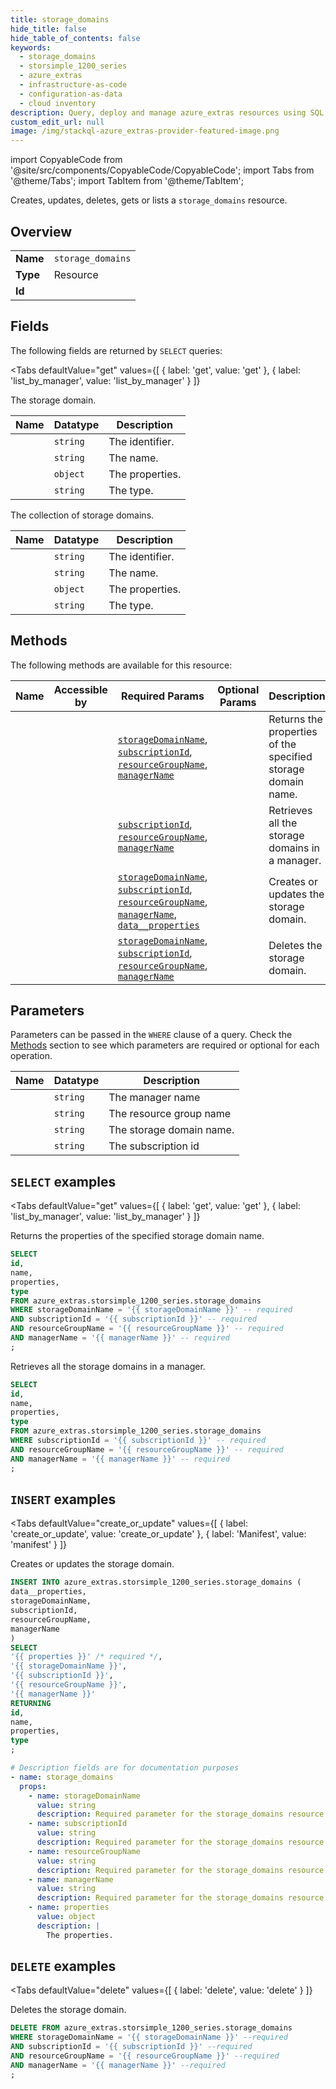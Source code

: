 ```yaml
--- 
title: storage_domains
hide_title: false
hide_table_of_contents: false
keywords:
  - storage_domains
  - storsimple_1200_series
  - azure_extras
  - infrastructure-as-code
  - configuration-as-data
  - cloud inventory
description: Query, deploy and manage azure_extras resources using SQL
custom_edit_url: null
image: /img/stackql-azure_extras-provider-featured-image.png
---
```


import CopyableCode from '@site/src/components/CopyableCode/CopyableCode';
import Tabs from '@theme/Tabs';
import TabItem from '@theme/TabItem';

Creates, updates, deletes, gets or lists a <code>storage_domains</code> resource.

## Overview
<table><tbody>
<tr><td><b>Name</b></td><td><code>storage_domains</code></td></tr>
<tr><td><b>Type</b></td><td>Resource</td></tr>
<tr><td><b>Id</b></td><td><CopyableCode code="azure_extras.storsimple_1200_series.storage_domains" /></td></tr>
</tbody></table>

## Fields

The following fields are returned by `SELECT` queries:

<Tabs
    defaultValue="get"
    values={[
        { label: 'get', value: 'get' },
        { label: 'list_by_manager', value: 'list_by_manager' }
    ]}
>
<TabItem value="get">

The storage domain.

<table>
<thead>
    <tr>
    <th>Name</th>
    <th>Datatype</th>
    <th>Description</th>
    </tr>
</thead>
<tbody>
<tr>
    <td><CopyableCode code="id" /></td>
    <td><code>string</code></td>
    <td>The identifier.</td>
</tr>
<tr>
    <td><CopyableCode code="name" /></td>
    <td><code>string</code></td>
    <td>The name.</td>
</tr>
<tr>
    <td><CopyableCode code="properties" /></td>
    <td><code>object</code></td>
    <td>The properties.</td>
</tr>
<tr>
    <td><CopyableCode code="type" /></td>
    <td><code>string</code></td>
    <td>The type.</td>
</tr>
</tbody>
</table>
</TabItem>
<TabItem value="list_by_manager">

The collection of storage domains.

<table>
<thead>
    <tr>
    <th>Name</th>
    <th>Datatype</th>
    <th>Description</th>
    </tr>
</thead>
<tbody>
<tr>
    <td><CopyableCode code="id" /></td>
    <td><code>string</code></td>
    <td>The identifier.</td>
</tr>
<tr>
    <td><CopyableCode code="name" /></td>
    <td><code>string</code></td>
    <td>The name.</td>
</tr>
<tr>
    <td><CopyableCode code="properties" /></td>
    <td><code>object</code></td>
    <td>The properties.</td>
</tr>
<tr>
    <td><CopyableCode code="type" /></td>
    <td><code>string</code></td>
    <td>The type.</td>
</tr>
</tbody>
</table>
</TabItem>
</Tabs>

## Methods

The following methods are available for this resource:

<table>
<thead>
    <tr>
    <th>Name</th>
    <th>Accessible by</th>
    <th>Required Params</th>
    <th>Optional Params</th>
    <th>Description</th>
    </tr>
</thead>
<tbody>
<tr>
    <td><a href="#get"><CopyableCode code="get" /></a></td>
    <td><CopyableCode code="select" /></td>
    <td><a href="#parameter-storageDomainName"><code>storageDomainName</code></a>, <a href="#parameter-subscriptionId"><code>subscriptionId</code></a>, <a href="#parameter-resourceGroupName"><code>resourceGroupName</code></a>, <a href="#parameter-managerName"><code>managerName</code></a></td>
    <td></td>
    <td>Returns the properties of the specified storage domain name.</td>
</tr>
<tr>
    <td><a href="#list_by_manager"><CopyableCode code="list_by_manager" /></a></td>
    <td><CopyableCode code="select" /></td>
    <td><a href="#parameter-subscriptionId"><code>subscriptionId</code></a>, <a href="#parameter-resourceGroupName"><code>resourceGroupName</code></a>, <a href="#parameter-managerName"><code>managerName</code></a></td>
    <td></td>
    <td>Retrieves all the storage domains in a manager.</td>
</tr>
<tr>
    <td><a href="#create_or_update"><CopyableCode code="create_or_update" /></a></td>
    <td><CopyableCode code="insert" /></td>
    <td><a href="#parameter-storageDomainName"><code>storageDomainName</code></a>, <a href="#parameter-subscriptionId"><code>subscriptionId</code></a>, <a href="#parameter-resourceGroupName"><code>resourceGroupName</code></a>, <a href="#parameter-managerName"><code>managerName</code></a>, <a href="#parameter-data__properties"><code>data__properties</code></a></td>
    <td></td>
    <td>Creates or updates the storage domain.</td>
</tr>
<tr>
    <td><a href="#delete"><CopyableCode code="delete" /></a></td>
    <td><CopyableCode code="delete" /></td>
    <td><a href="#parameter-storageDomainName"><code>storageDomainName</code></a>, <a href="#parameter-subscriptionId"><code>subscriptionId</code></a>, <a href="#parameter-resourceGroupName"><code>resourceGroupName</code></a>, <a href="#parameter-managerName"><code>managerName</code></a></td>
    <td></td>
    <td>Deletes the storage domain.</td>
</tr>
</tbody>
</table>

## Parameters

Parameters can be passed in the `WHERE` clause of a query. Check the [Methods](#methods) section to see which parameters are required or optional for each operation.

<table>
<thead>
    <tr>
    <th>Name</th>
    <th>Datatype</th>
    <th>Description</th>
    </tr>
</thead>
<tbody>
<tr id="parameter-managerName">
    <td><CopyableCode code="managerName" /></td>
    <td><code>string</code></td>
    <td>The manager name</td>
</tr>
<tr id="parameter-resourceGroupName">
    <td><CopyableCode code="resourceGroupName" /></td>
    <td><code>string</code></td>
    <td>The resource group name</td>
</tr>
<tr id="parameter-storageDomainName">
    <td><CopyableCode code="storageDomainName" /></td>
    <td><code>string</code></td>
    <td>The storage domain name.</td>
</tr>
<tr id="parameter-subscriptionId">
    <td><CopyableCode code="subscriptionId" /></td>
    <td><code>string</code></td>
    <td>The subscription id</td>
</tr>
</tbody>
</table>

## `SELECT` examples

<Tabs
    defaultValue="get"
    values={[
        { label: 'get', value: 'get' },
        { label: 'list_by_manager', value: 'list_by_manager' }
    ]}
>
<TabItem value="get">

Returns the properties of the specified storage domain name.

```sql
SELECT
id,
name,
properties,
type
FROM azure_extras.storsimple_1200_series.storage_domains
WHERE storageDomainName = '{{ storageDomainName }}' -- required
AND subscriptionId = '{{ subscriptionId }}' -- required
AND resourceGroupName = '{{ resourceGroupName }}' -- required
AND managerName = '{{ managerName }}' -- required
;
```
</TabItem>
<TabItem value="list_by_manager">

Retrieves all the storage domains in a manager.

```sql
SELECT
id,
name,
properties,
type
FROM azure_extras.storsimple_1200_series.storage_domains
WHERE subscriptionId = '{{ subscriptionId }}' -- required
AND resourceGroupName = '{{ resourceGroupName }}' -- required
AND managerName = '{{ managerName }}' -- required
;
```
</TabItem>
</Tabs>


## `INSERT` examples

<Tabs
    defaultValue="create_or_update"
    values={[
        { label: 'create_or_update', value: 'create_or_update' },
        { label: 'Manifest', value: 'manifest' }
    ]}
>
<TabItem value="create_or_update">

Creates or updates the storage domain.

```sql
INSERT INTO azure_extras.storsimple_1200_series.storage_domains (
data__properties,
storageDomainName,
subscriptionId,
resourceGroupName,
managerName
)
SELECT 
'{{ properties }}' /* required */,
'{{ storageDomainName }}',
'{{ subscriptionId }}',
'{{ resourceGroupName }}',
'{{ managerName }}'
RETURNING
id,
name,
properties,
type
;
```
</TabItem>
<TabItem value="manifest">

```yaml
# Description fields are for documentation purposes
- name: storage_domains
  props:
    - name: storageDomainName
      value: string
      description: Required parameter for the storage_domains resource.
    - name: subscriptionId
      value: string
      description: Required parameter for the storage_domains resource.
    - name: resourceGroupName
      value: string
      description: Required parameter for the storage_domains resource.
    - name: managerName
      value: string
      description: Required parameter for the storage_domains resource.
    - name: properties
      value: object
      description: |
        The properties.
```
</TabItem>
</Tabs>


## `DELETE` examples

<Tabs
    defaultValue="delete"
    values={[
        { label: 'delete', value: 'delete' }
    ]}
>
<TabItem value="delete">

Deletes the storage domain.

```sql
DELETE FROM azure_extras.storsimple_1200_series.storage_domains
WHERE storageDomainName = '{{ storageDomainName }}' --required
AND subscriptionId = '{{ subscriptionId }}' --required
AND resourceGroupName = '{{ resourceGroupName }}' --required
AND managerName = '{{ managerName }}' --required
;
```
</TabItem>
</Tabs>

